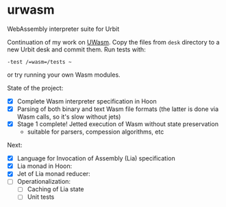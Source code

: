 # urwasm
WebAssembly interpreter suite for Urbit

Continuation of my work on [UWasm](https://github.com/Quodss/wasm-hackathon). Copy the files from `desk` directory to a new Urbit desk and commit them. Run tests with:
```
-test /=wasm=/tests ~
```
or try running your own Wasm modules.

State of the project:

- [X] Complete Wasm interpreter specification in Hoon
- [X] Parsing of both binary and text Wasm file formats (the latter is done via Wasm calls, so it's slow without jets)
- [X] Stage 1 complete! Jetted execution of Wasm without state preservation
  - suitable for parsers, compession algorithms, etc

Next:
- [X] Language for Invocation of Assembly (Lia) specification
- [X] Lia monad in Hoon:
- [X] Jet of Lia monad reducer:
- [ ] Operationalization:
  - [ ] Caching of Lia state
  - [ ] Unit tests